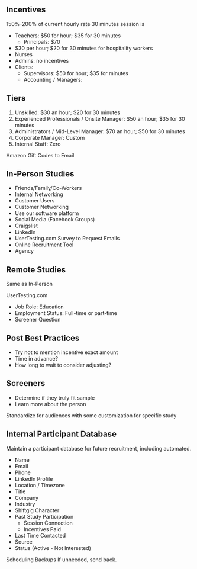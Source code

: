 

## Incentives
150%-200% of current hourly rate
30 minutes session is 
* Teachers: $50 for hour; $35 for 30 minutes
    * Principals: $70 
* $30 per hour; $20 for 30 minutes for hospitality workers
* Nurses
* Admins: no incentives
* Clients: 
    * Supervisors: $50 for hour; $35 for minutes
    * Accounting / Managers: 



## Tiers
1. Unskilled: $30 an hour; $20 for 30 minutes
2. Experienced Professionals / Onsite Manager: $50 an hour; $35 for 30 minutes
3. Administrators / Mid-Level Manager: $70 an hour; $50 for 30 minutes
4. Corporate Manager: Custom
5. Internal Staff: Zero


Amazon Gift Codes to Email





## In-Person Studies

* Friends/Family/Co-Workers
* Internal Networking
* Customer Users
* Customer Networking
* Use our software platform
* Social Media (Facebook Groups)
* Craigslist
* LinkedIn
* UserTesting.com Survey to Request Emails
* Online Recruitment Tool
* Agency


## Remote Studies

Same as In-Person

UserTesting.com
* Job Role: Education
* Employment Status: Full-time or part-time
* Screener Question




## Post Best Practices
* Try not to mention incentive exact amount
* Time in advance?
* How long to wait to consider adjusting?
	


## Screeners
* Determine if they truly fit sample
* Learn more about the person

Standardize for audiences with some customization for specific study
	




## Internal Participant Database
Maintain a participant database for future recruitment, including automated.
* Name
* Email
* Phone
* LinkedIn Profile
* Location / Timezone
* Title
* Company
* Industry
* Shiftgig Character
* Past Study Participation
    * Session Connection
    * Incentives Paid
* Last Time Contacted
* Source
* Status (Active - Not Interested)










Scheduling Backups
If unneeded, send back.